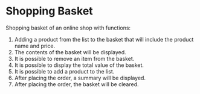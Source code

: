 # Shopping Basket

Shopping basket of an online shop with functions:
 1. Adding a product from the list to the basket that will include the product name and price.
 2. The contents of the basket will be displayed.
 3. It is possible to remove an item from the basket.
 4. It is possible to display the total value of the basket.
 5. It is possible to add a product to the list.
 6. After placing the order, a summary will be displayed.
 7. After placing the order, the basket will be cleared.